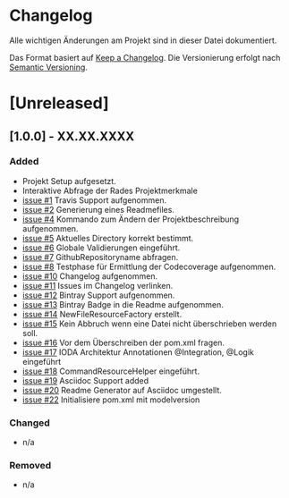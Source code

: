 # Changelog
Alle wichtigen Änderungen am Projekt sind in dieser Datei dokumentiert.

Das Format basiert auf [Keep a Changelog](http://keepachangelog.com/de/).
Die Versionierung erfolgt nach [Semantic Versioning](http://semver.org/lang/de/).


# [Unreleased]

## [1.0.0] - XX.XX.XXXX
### Added
- Projekt Setup aufgesetzt.
- Interaktive Abfrage der Rades Projektmerkmale
- [issue #1](https://github.com/FunThomas424242/rades.forge-addon/issues/1) Travis Support aufgenommen.
- [issue #2](https://github.com/FunThomas424242/rades.forge-addon/issues/2) Generierung eines Readmefiles.
- [issue #4](https://github.com/FunThomas424242/rades.forge-addon/issues/4) Kommando zum Ändern der Projektbeschreibung aufgenommen.
- [issue #5](https://github.com/FunThomas424242/rades.forge-addon/issues/5) Aktuelles Directory korrekt bestimmt.
- [issue #6](https://github.com/FunThomas424242/rades.forge-addon/issues/6) Globale Validierungen eingeführt.
- [issue #7](https://github.com/FunThomas424242/rades.forge-addon/issues/7) GithubRepositoryname abfragen.
- [issue #8](https://github.com/FunThomas424242/rades.forge-addon/issues/8) Testphase für Ermittlung der Codecoverage aufgenommen.
- [issue #10](https://github.com/FunThomas424242/rades.forge-addon/issues/10) Changelog aufgenommen.
- [issue #11](https://github.com/FunThomas424242/rades.forge-addon/issues/11) Issues im Changelog verlinken.
- [issue #12](https://github.com/FunThomas424242/rades.forge-addon/issues/12) Bintray Support aufgenommen.
- [issue #13](https://github.com/FunThomas424242/rades.forge-addon/issues/13) Bintray Badge in die Readme aufgenommen.
- [issue #14](https://github.com/FunThomas424242/rades.forge-addon/issues/14) NewFileResourceFactory erstellt.
- [issue #15](https://github.com/FunThomas424242/rades.forge-addon/issues/15) Kein Abbruch wenn eine Datei nicht überschrieben werden soll.
- [issue #16](https://github.com/FunThomas424242/rades.forge-addon/issues/16) Vor dem Überschreiben der pom.xml fragen.
- [issue #17](https://github.com/FunThomas424242/rades.forge-addon/issues/17) IODA Architektur Annotationen @Integration, @Logik eingeführt
- [issue #18](https://github.com/FunThomas424242/rades.forge-addon/issues/18) CommandResourceHelper eingeführt.
- [issue #19](https://github.com/FunThomas424242/rades.forge-addon/issues/19) Asciidoc Support added
- [issue #20](https://github.com/FunThomas424242/rades.forge-addon/issues/20) Readme Generator auf Asciidoc umgestellt.
- [issue #22](https://github.com/FunThomas424242/rades.forge-addon/issues/22) Initialisiere pom.xml mit modelversion


### Changed
- n/a

### Removed
- n/a
